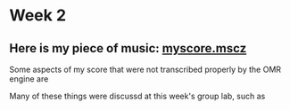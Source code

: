 # Week 2

## Here is my piece of music: [myscore.mscz](myscore.mscz) 

Some aspects of my score that were not transcribed properly by the OMR engine are

Many of these things were discussd at this week's group lab, such as 
